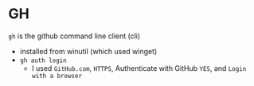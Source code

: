 # GH

`gh` is the github command line client (cli)

- installed from winutil (which used winget)
- `gh auth login`
  - I used `GitHub.com`, `HTTPS`, Authenticate with GitHub `YES`, and `Login with a browser`
  
